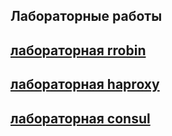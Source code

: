 ## Лабораторные работы ##
## [лабораторная rrobin](https://github.com/naannad/Nikita-Andreevich/tree/main/os_lab_rrobin) ##
## [лабораторная haproxy ](https://github.com/naannad/Nikita-Andreevich/tree/main/os_lab_haproxy) ##
## [лабораторная consul](https://github.com/naannad/Nikita-Andreevich/tree/main/os_lab_consul) ##
